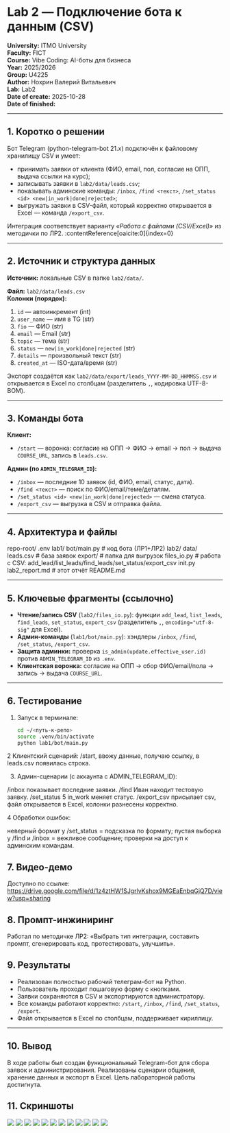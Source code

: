 # Lab 2 — Подключение бота к данным (CSV)  

**University:** ITMO University  
**Faculty:** FICT  
**Course:** Vibe Coding: AI-боты для бизнеса  
**Year:** 2025/2026  
**Group:** U4225  
**Author:** Нохрин Валерий Витальевич  
**Lab:** Lab2  
**Date of create:** 2025-10-28  
**Date of finished:** 

---

## 1. Коротко о решении
Бот Telegram (python-telegram-bot 21.x) подключён к файловому хранилищу CSV и умеет:
- принимать заявки от клиента (ФИО, email, пол, согласие на ОПП, выдача ссылки на курс);
- записывать заявки в `lab2/data/leads.csv`;
- показывать админские команды: `/inbox`, `/find <текст>`, `/set_status <id> <new|in_work|done|rejected>`;
- выгружать заявки в CSV-файл, который корректно открывается в Excel — команда `/export_csv`.

Интеграция соответствует варианту *«Работа с файлами (CSV/Excel)»* из методички по ЛР2. :contentReference[oaicite:0]{index=0}

---

## 2. Источник и структура данных
**Источник:** локальные CSV в папке `lab2/data/`.

**Файл:** `lab2/data/leads.csv`  
**Колонки (порядок):**
1. `id` — автоинкремент (int)  
2. `user_name` — имя в TG (str)  
3. `fio` — ФИО (str)  
4. `email` — Email (str)  
5. `topic` — тема (str)  
6. `status` — `new|in_work|done|rejected` (str)  
7. `details` — произвольный текст (str)  
8. `created_at` — ISO-дата/время (str)

Экспорт создаётся как `lab2/data/export/leads_YYYY-MM-DD_HHMMSS.csv` и открывается в Excel по столбцам (разделитель `,`, кодировка UTF-8-BOM).

---

## 3. Команды бота
**Клиент:**
- `/start` — воронка: согласие на ОПП → ФИО → email → пол → выдача `COURSE_URL`, запись в `leads.csv`.

**Админ (по `ADMIN_TELEGRAM_ID`):**
- `/inbox` — последние 10 заявок (id, ФИО, email, статус, дата).
- `/find <текст>` — поиск по ФИО/email/теме/деталям.
- `/set_status <id> <new|in_work|done|rejected>` — смена статуса.
- `/export_csv` — выгрузка в CSV и отправка файла.

---

## 4. Архитектура и файлы
repo-root/
.env
lab1/
bot/main.py # код бота (ЛР1+ЛР2)
lab2/
data/
leads.csv # база заявок
export/ # папка для выгрузок
files_io.py # работа с CSV: add_lead/list_leads/find_leads/set_status/export_csv
init.py
lab2_report.md # этот отчёт
README.md

---

## 5. Ключевые фрагменты (ссылочно)
- **Чтение/запись CSV** (`lab2/files_io.py`): функции `add_lead`, `list_leads`, `find_leads`, `set_status`, `export_csv` (разделитель `,`, `encoding="utf-8-sig"` для Excel).
- **Админ-команды** (`lab1/bot/main.py`): хэндлеры `/inbox`, `/find`, `/set_status`, `/export_csv`.
- **Защита админки:** проверка `is_admin(update.effective_user.id)` против `ADMIN_TELEGRAM_ID` из `.env`.
- **Клиентская воронка:** согласие на ОПП → сбор ФИО/email/пола → запись → выдача `COURSE_URL`.

---

## 6. Тестирование
1. Запуск в терминале:

   ```bash
   cd ~/<путь-к-репо>
   source .venv/bin/activate
   python lab1/bot/main.py

2 Клиентский сценарий: /start, ввожу данные, получаю ссылку, в leads.csv появилась строка.

3. Админ-сценарии (с аккаунта с ADMIN_TELEGRAM_ID):

/inbox показывает последние заявки.
/find Иван находит тестовую заявку.
/set_status 5 in_work меняет статус.
/export_csv присылает csv, файл открывается в Excel, колонки разнесены корректно.

4 Обработки ошибок:

неверный формат у /set_status = подсказка по формату;
пустая выборка у /find и /inbox = вежливое сообщение;
проверки на доступ к админским командам.

## 7. Видео-демо

Доступно по ссылке: https://drive.google.com/file/d/1z4ztHW1SJgrlvKshox9MGEaEnbqGjQ7D/view?usp=sharing

## 8. Промпт-инжиниринг

Работал по методичке ЛР2: «Выбрать тип интеграции, составить промпт, сгенерировать код, протестировать, улучшить». 

## 9. Результаты
- Реализован полностью рабочий телеграм-бот на Python.  
- Пользователь проходит пошаговую форму с кнопками.  
- Заявки сохраняются в CSV и экспортируются администратору.  
- Все команды работают корректно: `/start`, `/inbox`, `/find`, `/set_status`, `/export`.  
- Файл открывается в Excel по столбцам, поддерживает кириллицу.

---

## 10. Вывод
В ходе работы был создан функциональный Telegram-бот для сбора заявок и администрирования. Реализованы сценарии общения, хранение данных и экспорт в Excel. Цель лабораторной работы достигнута.

## 11. Скриншоты

![](s_1.png)
![](s_2.png)
![](s_3.png)
![](s_4.png)
![](s_5.png)
![](s_6.png)
![](s_7.png)
![](s_8.png)
![](s_9.png)
![](s_10.png)
![](s_11.png)
![](s_12.png)



